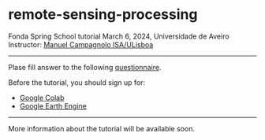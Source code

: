 # remote-sensing-processing

Fonda Spring School tutorial March 6, 2024, Universidade de Aveiro
Instructor: [Manuel Campagnolo ISA/ULisboa](https://www.cienciavitae.pt//en/7F18-3B3C-06BB)

---

Plase fill answer to the following [questionnaire](https://docs.google.com/forms/d/e/1FAIpQLSfg-rdXgLgX6V4vZBF4SmMhzRBe7LSrYnyreAGjtIijV1RAJA/viewform?usp=sf_link). 

Before the tutorial, you should sign up for:
  - [Google Colab](https://colab.research.google.com/)
  - [Google Earth Engine](https://code.earthengine.google.com/)

---

More information about the tutorial will be available soon.
